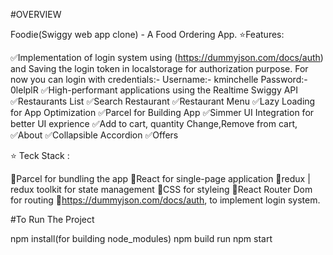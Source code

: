 #OVERVIEW

Foodie(Swiggy web app clone) - A Food Ordering App.
⭐Features:

✅Implementation of login system using (https://dummyjson.com/docs/auth) and Saving the login token in localstorage for authorization purpose.
For now you can login with credentials:-
Username:- kminchelle
Password:- 0lelplR
✅High-performant applications using the Realtime Swiggy API
✅Restaurants List
✅Search Restaurant
✅Restaurant Menu
✅Lazy Loading for App Optimization
✅Parcel for Building App
✅Simmer UI Integration for better UI exprience
✅Add to cart, quantity Change,Remove from cart,
✅About
✅Collapsible Accordion
✅Offers


⭐ Teck Stack :

🚀Parcel for bundling the app
🚀React for single-page application
🚀redux | redux toolkit for state management
🚀CSS for styleing
🚀React Router Dom for routing
🚀https://dummyjson.com/docs/auth, to implement login system.


#To Run The Project

npm install(for building node_modules)
npm build run
npm start
